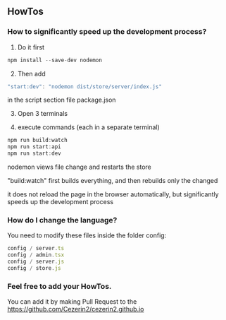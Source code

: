 ## HowTos

### How to significantly speed up the development process?

1. Do it first

```javascript
npm install --save-dev nodemon
```

2. Then add

```javascript
"start:dev": "nodemon dist/store/server/index.js"
```

in the script section file package.json

3. Open 3 terminals

4. execute commands (each in a separate terminal)

```javascript
npm run build:watch
npm run start:api
npm run start:dev
```

nodemon views file change and restarts the store

"build:watch" first builds everything, and then rebuilds only the changed

it does not reload the page in the browser automatically, but significantly speeds up the development process

### How do I change the language?

You need to modify these files inside the folder config:

```javascript
config / server.ts
config / admin.tsx
config / server.js
config / store.js
```

### Feel free to add your HowTos.

You can add it by making Pull Request to the https://github.com/Cezerin2/cezerin2.github.io
